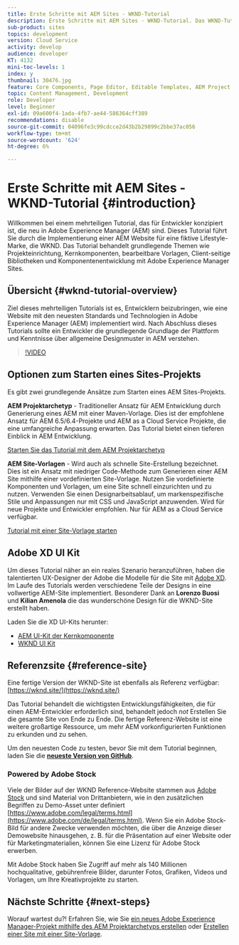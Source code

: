 ```yaml
---
title: Erste Schritte mit AEM Sites - WKND-Tutorial
description: Erste Schritte mit AEM Sites - WKND-Tutorial. Das WKND-Tutorial ist ein mehrteiliges Tutorial, das für Entwickler konzipiert ist, die neu bei Adobe Experience Manager sind. Das Tutorial führt durch die Implementierung einer AEM Site für eine fiktive Lifestyle-Marke, die WKND. Das Tutorial behandelt grundlegende Themen wie Projekteinrichtung, Maven-Archetypen, Kernkomponenten, bearbeitbare Vorlagen, Client-Bibliotheken und Komponentenentwicklung.
sub-product: sites
topics: development
version: Cloud Service
activity: develop
audience: developer
KT: 4132
mini-toc-levels: 1
index: y
thumbnail: 30476.jpg
feature: Core Components, Page Editor, Editable Templates, AEM Project Archetype
topic: Content Management, Development
role: Developer
level: Beginner
exl-id: 09a600f4-1ada-4fb7-ae44-586364cff389
recommendations: disable
source-git-commit: 04096fe3c99cdcce2d43b2b29899c2bbe37ac056
workflow-type: tm+mt
source-wordcount: '624'
ht-degree: 6%

---
```


# Erste Schritte mit AEM Sites - WKND-Tutorial {#introduction}

Willkommen bei einem mehrteiligen Tutorial, das für Entwickler konzipiert ist, die neu in Adobe Experience Manager (AEM) sind. Dieses Tutorial führt Sie durch die Implementierung einer AEM Website für eine fiktive Lifestyle-Marke, die WKND. Das Tutorial behandelt grundlegende Themen wie Projekteinrichtung, Kernkomponenten, bearbeitbare Vorlagen, Client-seitige Bibliotheken und Komponentenentwicklung mit Adobe Experience Manager Sites.

## Übersicht {#wknd-tutorial-overview}

Ziel dieses mehrteiligen Tutorials ist es, Entwicklern beizubringen, wie eine Website mit den neuesten Standards und Technologien in Adobe Experience Manager (AEM) implementiert wird. Nach Abschluss dieses Tutorials sollte ein Entwickler die grundlegende Grundlage der Plattform und Kenntnisse über allgemeine Designmuster in AEM verstehen.

>[!VIDEO](https://video.tv.adobe.com/v/30476?quality=12&learn=on)

## Optionen zum Starten eines Sites-Projekts

Es gibt zwei grundlegende Ansätze zum Starten eines AEM Sites-Projekts.

**AEM Projektarchetyp** - Traditioneller Ansatz für AEM Entwicklung durch Generierung eines AEM mit einer Maven-Vorlage. Dies ist der empfohlene Ansatz für AEM 6.5/6.4-Projekte und AEM as a Cloud Service Projekte, die eine umfangreiche Anpassung erwarten. Das Tutorial bietet einen tieferen Einblick in AEM Entwicklung.

[Starten Sie das Tutorial mit dem AEM Projektarchetyp](./project-archetype/overview.md)

**AEM Site-Vorlagen** - Wird auch als schnelle Site-Erstellung bezeichnet. Dies ist ein Ansatz mit niedriger Code-Methode zum Generieren einer AEM Site mithilfe einer vordefinierten Site-Vorlage. Nutzen Sie vordefinierte Komponenten und Vorlagen, um eine Site schnell einzurichten und zu nutzen. Verwenden Sie einen Designarbeitsablauf, um markenspezifische Stile und Anpassungen nur mit CSS und JavaScript anzuwenden. Wird für neue Projekte und Entwickler empfohlen. Nur für AEM as a Cloud Service verfügbar.

[Tutorial mit einer Site-Vorlage starten](./site-template/create-site.md)

## Adobe XD UI Kit

Um dieses Tutorial näher an ein reales Szenario heranzuführen, haben die talentierten UX-Designer der Adobe die Modelle für die Site mit [Adobe XD](https://www.adobe.com/products/xd.html). Im Laufe des Tutorials werden verschiedene Teile der Designs in eine vollwertige AEM-Site implementiert. Besonderer Dank an **Lorenzo Buosi** und **Kilian Amenola** die das wunderschöne Design für die WKND-Site erstellt haben.

Laden Sie die XD UI-Kits herunter:

* [AEM UI-Kit der Kernkomponente](assets/overview/AEM-CoreComponents-UI-Kit.xd)
* [WKND UI Kit](https://github.com/adobe/aem-guides-wknd/releases/download/aem-guides-wknd-0.0.2/AEM_UI-kit-WKND.xd)

## Referenzsite {#reference-site}

Eine fertige Version der WKND-Site ist ebenfalls als Referenz verfügbar: [https://wknd.site/](https://wknd.site/)

Das Tutorial behandelt die wichtigsten Entwicklungsfähigkeiten, die für einen AEM-Entwickler erforderlich sind, behandelt jedoch *not* Erstellen Sie die gesamte Site von Ende zu Ende. Die fertige Referenz-Website ist eine weitere großartige Ressource, um mehr AEM vorkonfigurierten Funktionen zu erkunden und zu sehen.

Um den neuesten Code zu testen, bevor Sie mit dem Tutorial beginnen, laden Sie die **[neueste Version von GitHub](https://github.com/adobe/aem-guides-wknd/releases/latest)**.

### Powered by Adobe Stock

Viele der Bilder auf der WKND Reference-Website stammen aus [Adobe Stock](https://stock.adobe.com/) und sind Material von Drittanbietern, wie in den zusätzlichen Begriffen zu Demo-Asset unter definiert [https://www.adobe.com/legal/terms.html](https://www.adobe.com/de/legal/terms.html). Wenn Sie ein Adobe Stock-Bild für andere Zwecke verwenden möchten, die über die Anzeige dieser Demowebsite hinausgehen, z. B. für die Präsentation auf einer Website oder für Marketingmaterialien, können Sie eine Lizenz für Adobe Stock erwerben.

Mit Adobe Stock haben Sie Zugriff auf mehr als 140 Millionen hochqualitative, gebührenfreie Bilder, darunter Fotos, Grafiken, Videos und Vorlagen, um Ihre Kreativprojekte zu starten.

## Nächste Schritte {#next-steps}

Worauf wartest du?! Erfahren Sie, wie Sie [ein neues Adobe Experience Manager-Projekt mithilfe des AEM Projektarchetyps erstellen](./project-archetype/overview.md) oder [Erstellen einer Site mit einer Site-Vorlage](./site-template/create-site.md).
